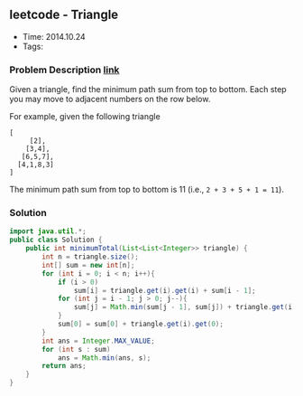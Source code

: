 ## leetcode - Triangle
- Time: 2014.10.24
- Tags: 

### Problem Description [link][1]
Given a triangle, find the minimum path sum from top to bottom. Each step you may move to adjacent numbers on the row below.

For example, given the following triangle
```
[
     [2],
    [3,4],
   [6,5,7],
  [4,1,8,3]
]
```
The minimum path sum from top to bottom is 11 (i.e., `2 + 3 + 5 + 1 = 11`).


### Solution
```java
import java.util.*;
public class Solution {
    public int minimumTotal(List<List<Integer>> triangle) {
        int n = triangle.size();
        int[] sum = new int[n];
        for (int i = 0; i < n; i++){
            if (i > 0)
                sum[i] = triangle.get(i).get(i) + sum[i - 1];
            for (int j = i - 1; j > 0; j--){
                sum[j] = Math.min(sum[j - 1], sum[j]) + triangle.get(i).get(j);
            }
            sum[0] = sum[0] + triangle.get(i).get(0);
        }
        int ans = Integer.MAX_VALUE;
        for (int s : sum)
            ans = Math.min(ans, s);
        return ans;
    }
}
```

[1]: https://oj.leetcode.com/problems/triangle/ "triangle"

